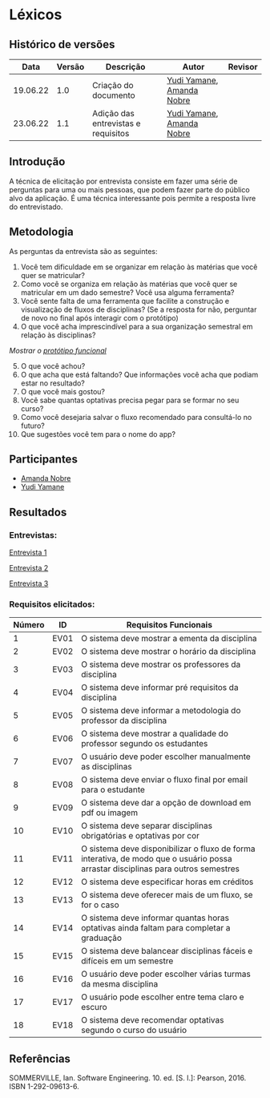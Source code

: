 # Léxicos

## Histórico de versões
| Data     | Versão | Descrição                           | Autor                                                                                     | Revisor |
| -------- | ------ | ----------------------------------- | ----------------------------------------------------------------------------------------- | ------- |
| 19.06.22 | 1.0    | Criação do documento                | [Yudi Yamane](https://github.com/yudi-azvd), [Amanda Nobre](https://github.com/AmandaNbr) |         |
| 23.06.22 | 1.1    | Adição das entrevistas e requisitos | [Yudi Yamane](https://github.com/yudi-azvd), [Amanda Nobre](https://github.com/AmandaNbr) |         |

## Introdução

A técnica de elicitação por entrevista consiste em fazer uma série de perguntas para uma ou mais pessoas, que podem
fazer parte do público alvo da aplicação. É uma técnica interessante pois permite a resposta livre do entrevistado. 

## Metodologia

As perguntas da entrevista são as seguintes:

1. Você tem dificuldade em se organizar em relação às matérias que você quer se matricular?
2. Como você se organiza em relação às matérias que você quer se matricular em um dado semestre? Você usa alguma ferramenta?
3. Você sente falta de uma ferramenta que facilite a construção e visualização de fluxos de disciplinas? 
(Se a resposta for não, perguntar de novo no final após interagir com o protótipo)
4. O que você acha imprescindível para a sua organização semestral em relação às disciplinas?
	
_Mostrar o [protótipo funcional](https://fluxoagil.herokuapp.com/)_

5. O que você achou? 
6. O que acha que está faltando? Que informações você acha que podiam estar no resultado?
7. O que você mais gostou?
8. Você sabe quantas optativas precisa pegar para se formar no seu curso?
9. Como você desejaria salvar o fluxo recomendado para consultá-lo no futuro?
10. Que sugestões você tem para o nome do app?

## Participantes

- [Amanda Nobre](https://github.com/AmandaNbr)
- [Yudi Yamane](https://github.com/yudi-azvd)

## Resultados

### Entrevistas:

[Entrevista 1](Base/AbordagemNaoEspecifica/elicitacao/entrevista-1.md)

[Entrevista 2](Base/AbordagemNaoEspecifica/elicitacao/entrevista-2.md)

[Entrevista 3](Base/AbordagemNaoEspecifica/elicitacao/entrevista-3.md)

### Requisitos elicitados:

| Número | ID   | Requisitos Funcionais                                                                                                             |
| ------ | ---- | --------------------------------------------------------------------------------------------------------------------------------- |
| 1      | EV01 | O sistema deve mostrar a ementa da disciplina                                                                                     |
| 2      | EV02 | O sistema deve mostrar o horário da disciplina                                                                                    |
| 3      | EV03 | O sistema deve mostrar os professores da disciplina                                                                               |
| 4      | EV04 | O sistema deve informar pré requisitos da disciplina                                                                              |
| 5      | EV05 | O sistema deve informar a metodologia do professor da disciplina                                                                  |
| 6      | EV06 | O sistema deve mostrar a qualidade do professor segundo os estudantes                                                             |
| 7      | EV07 | O usuário deve poder escolher manualmente as disciplinas                                                                          |
| 8      | EV08 | O sistema deve enviar o fluxo final por email para o estudante                                                                    |
| 9      | EV09 | O sistema deve dar a opção de download em pdf ou imagem                                                                           |
| 10     | EV10 | O sistema deve separar disciplinas obrigatórias e optativas por cor                                                               |
| 11     | EV11 | O sistema deve disponibilizar o fluxo de forma interativa, de modo que o usuário possa arrastar disciplinas para outros semestres |
| 12     | EV12 | O sistema deve especificar horas em créditos                                                                                      |
| 13     | EV13 | O sistema deve oferecer mais de um fluxo, se for o caso                                                                           |
| 14     | EV14 | O sistema deve informar quantas horas optativas ainda faltam para completar a graduação                                           |
| 15     | EV15 | O sistema deve balancear disciplinas fáceis e difíceis em um semestre                                                             |
| 16     | EV16 | O usuário deve poder escolher várias turmas da mesma disciplina                                                                   |
| 17     | EV17 | O usuário pode escolher entre tema claro e escuro                                                                                 |
| 18     | EV18 | O sistema deve recomendar  optativas segundo o curso do usuário                                                                   |

## Referências

SOMMERVILLE, Ian. Software Engineering. 10. ed. [S. l.]: Pearson, 2016. ISBN 1-292-09613-6.